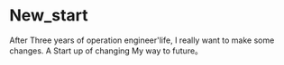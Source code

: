 # New_start
After Three years of operation engineer'life, I really want to make some changes.
A Start up of changing My way to future。
